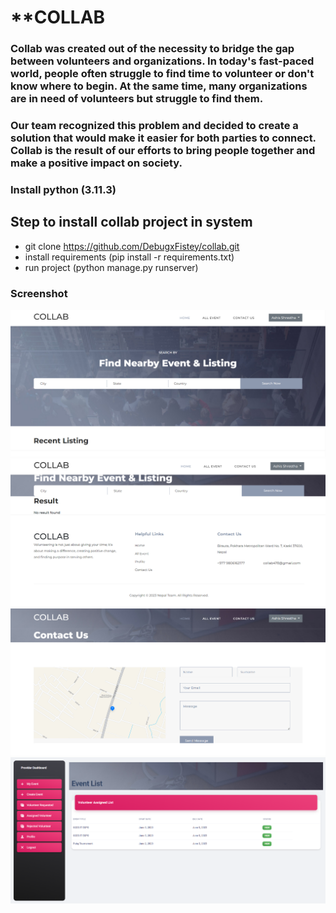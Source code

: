 # **COLLAB
### Collab was created out of the necessity to bridge the gap between volunteers and organizations. In today's fast-paced world, people often struggle to find time to volunteer or don't know where to begin. At the same time, many organizations are in need of volunteers but struggle to find them.
### Our team recognized this problem and decided to create a solution that would make it easier for both parties to connect. Collab is the result of our efforts to bring people together and make a positive impact on society.

### Install python (3.11.3)

## **Step to install collab project in system**
  - git clone https://github.com/DebugxFistey/collab.git
  - install requirements (pip install -r requirements.txt)
  - run project (python manage.py runserver)

### **Screenshot**
![1](https://github.com/DebugxFistey/collab/blob/main/screenshots/1.png?raw=true)
![2](https://github.com/DebugxFistey/collab/blob/main/screenshots/2.png?raw=true)
![3](https://github.com/DebugxFistey/collab/blob/main/screenshots/3.png?raw=true)
![4](https://github.com/DebugxFistey/collab/blob/main/screenshots/4.png?raw=true)